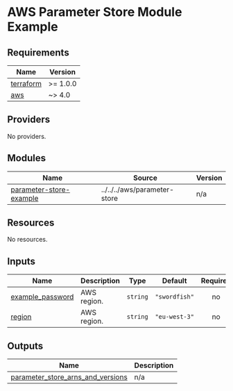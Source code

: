 # AWS Parameter Store Module Example

<!-- BEGIN_TF_DOCS -->
## Requirements

| Name | Version |
|------|---------|
| <a name="requirement_terraform"></a> [terraform](#requirement\_terraform) | >= 1.0.0 |
| <a name="requirement_aws"></a> [aws](#requirement\_aws) | ~> 4.0 |

## Providers

No providers.

## Modules

| Name | Source | Version |
|------|--------|---------|
| <a name="module_parameter-store-example"></a> [parameter-store-example](#module\_parameter-store-example) | ../../../aws/parameter-store | n/a |

## Resources

No resources.

## Inputs

| Name | Description | Type | Default | Required |
|------|-------------|------|---------|:--------:|
| <a name="input_example_password"></a> [example\_password](#input\_example\_password) | AWS region. | `string` | `"swordfish"` | no |
| <a name="input_region"></a> [region](#input\_region) | AWS region. | `string` | `"eu-west-3"` | no |

## Outputs

| Name | Description |
|------|-------------|
| <a name="output_parameter_store_arns_and_versions"></a> [parameter\_store\_arns\_and\_versions](#output\_parameter\_store\_arns\_and\_versions) | n/a |
<!-- END_TF_DOCS -->